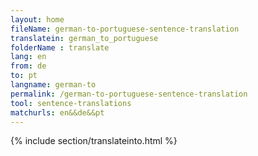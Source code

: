 ```yaml
---
layout: home
fileName: german-to-portuguese-sentence-translation
translatein: german_to_portuguese
folderName : translate
lang: en
from: de
to: pt
langname: german-to
permalink: /german-to-portuguese-sentence-translation
tool: sentence-translations
matchurls: en&&de&&pt
---
```

{% include section/translateinto.html %}

